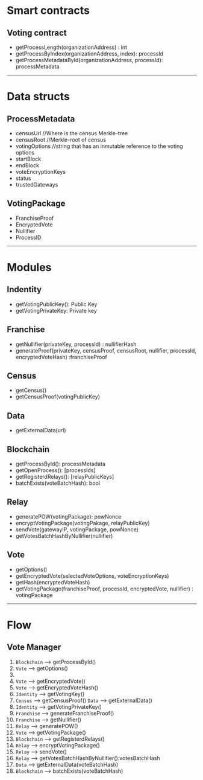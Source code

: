 
# Smart contracts

## Voting contract
+ getProcessLength(organizationAddress) : int
+ getProcessByIndex(organizationAddress, index): processId
+ getProcessMetadataById(organizationAddress, processId): processMetadata

---

# Data structs

## ProcessMetadata
+ censusUrl //Where is the census Merkle-tree
+ censusRoot //Merkle-root of census
+ votingOptions //string that has an inmutable reference to the voting options
+ startBlock
+ endBlock
+ voteEncryptionKeys
+ status
+ trustedGateways

## VotingPackage
+ FranchiseProof
+ EncryptedVote
+ Nullifier
+ ProcessID

---

# Modules

## Indentity
+ getVotingPublicKey(): Public Key
+ getVotingPrivateKey: Private key

## Franchise 
+ getNullifier(privateKey, processId) : nullifierHash
+ generateProof(privateKey, censusProof, censusRoot, nullifier, processId, encryptedVoteHash) :franchiseProof

## Census
+ getCensus()
+ getCensusProof(votingPublicKey)

## Data
+ getExternalData(url)

## Blockchain
+ getProcessById(): processMetadata
+ getOpenProcess(): [processIds]
+ getRegisterdRelays(): [relayPublicKeys]
+ batchExists(voteBatchHash): bool

## Relay
+ generatePOW(votingPackage): powNonce
+ encryptVotingPackage(votingPakage, relayPublicKey)
+ sendVote(gatewayIP, votingPackage, powNonce)
+ getVotesBatchHashByNullifier(nullifier)

## Vote
+ getOptions()
+ getEncryptedVote(selectedVoteOptions, voteEncryptionKeys)
+ getHash(encryptedVoteHash)
+ getVotingPackage(franchiseProof, processId, encryptedVote, nullifier) : votingPackage

---

# Flow

## Vote Manager

1. `Blockchain` --> getProcessById()
2. `Vote` --> getOptions()
3. <UI input>
4. `Vote` --> getEncryptedVote()
5. `Vote` --> getEncryptedVoteHash()
6. `Identity` --> getVotingKey()
7. `Census` --> getCensusProof() `Data` --> getExternalData()
8. `Identity` --> getVotingPrivateKey()
9. `Franchise` --> generateFranchiseProof()
10. `Franchise` --> getNullifier()
11. `Relay` --> generatePOW()
12. `Vote` --> getVotingPackage()
13. `Blockchain` --> getRegisterdRelays()
14. `Relay` --> encryptVotingPackage()
15. `Relay` --> sendVote()
16. `Relay` --> getVotesBatchHashByNullifier():votesBatchHash
17. `Data` --> getExternalData(voteBatchHash)
18. `Blockchain` --> batchExists(voteBatchHash)

